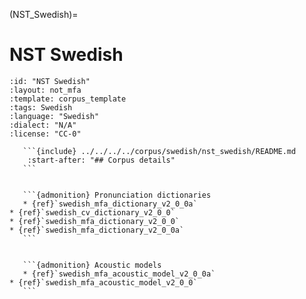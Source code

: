 
(NST_Swedish)=
# NST Swedish

``````{corpus} NST Swedish
:id: "NST Swedish"
:layout: not_mfa
:template: corpus_template
:tags: Swedish
:language: "Swedish"
:dialect: "N/A"
:license: "CC-0"

   ```{include} ../../../../corpus/swedish/nst_swedish/README.md
    :start-after: "## Corpus details"
   ```


   ```{admonition} Pronunciation dictionaries
   * {ref}`swedish_mfa_dictionary_v2_0_0a`
* {ref}`swedish_cv_dictionary_v2_0_0`
* {ref}`swedish_mfa_dictionary_v2_0_0`
* {ref}`swedish_mfa_dictionary_v2_0_0a`
   ```


   ```{admonition} Acoustic models
   * {ref}`swedish_mfa_acoustic_model_v2_0_0a`
* {ref}`swedish_mfa_acoustic_model_v2_0_0`
   ```
``````
